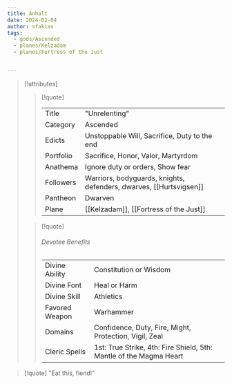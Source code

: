 ```yaml
---
title: Anhalt
date: 2024-02-04
author: sfakias
tags:
  - gods/Ascended
  - planes/Kelzadam
  - planes/Fortress of the Just


---
```

> [!attributes]
> 
> > [!quote]
> >
> > | | |
> > | --- | --- |
> > | Title | "Unrelenting" |
> > | Category | Ascended |
> > | Edicts | Unstoppable Will, Sacrifice, Duty to the end |
> > | Portfolio | Sacrifice, Honor, Valor, Martyrdom |
> > | Anathema | Ignore duty or orders, Show fear |
> > | Followers | Warriors, bodyguards, knights, defenders, dwarves, [[Hurtsvigsen]] |
> > | Pantheon | Dwarven |
> > | Plane | [[Kelzadam]], [[Fortress of the Just]] |
>
> > [!quote]
> > 
> > ###### Devotee Benefits
> > | | |
> > | --- | --- |
> > | Divine Ability | Constitution or Wisdom |
> > | Divine Font | Heal or Harm |
> > | Divine Skill | Athletics |
> > | Favored Weapon | Warhammer |
> > | Domains | Confidence, Duty, Fire, Might, Protection, Vigil, Zeal |
> > | Cleric Spells | 1st: True Strike, 4th: Fire Shield, 5th: Mantle of the Magma Heart |

> [!quote] 
>"Eat this, fiend!"